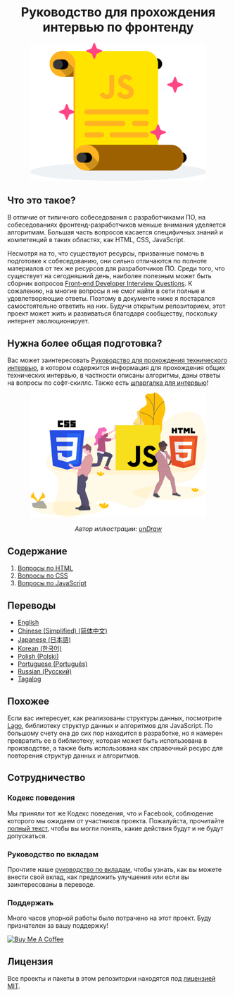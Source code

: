 <h1 align="center">Руководство для прохождения интервью по фронтенду</h1>

<div align="center">
  <a href="https://dribbble.com/shots/4263961-Front-End-Interview-Scroll">
    <img src="../../assets/scroll.svg" alt="Front End Interview Handbook" width="400"/>
  </a>
</div>

## Что это такое?

В отличие от типичного собеседования с разработчиками ПО, на собеседованиях фронтенд-разработчиков меньше внимания уделяется алгоритмам. Большая часть вопросов касается специфичных знаний и компетенций в таких областях, как HTML, CSS, JavaScript.

Несмотря на то, что существуют ресурсы, призванные помочь в подготовке к собеседованию, они сильно отличаются по полноте материалов от тех же ресурсов для разработчиков ПО. Среди того, что существует на сегодняшний день, наиболее полезным может быть сборник вопросов [Front-end Developer Interview Questions](https://github.com/h5bp/Front-end-Developer-Interview-Questions). К сожалению, на многие вопросы я не смог найти в сети полные и удовлетворяющие ответы. Поэтому в документе ниже я постарался самостоятельно ответить на них. Будучи открытым репозиторием, этот проект может жить и развиваться благодаря сообществу, поскольку интернет эволюционирует.

## Нужна более общая подготовка?

Вас может заинтересовать [Руководство для прохождения технического интервью](https://github.com/yangshun/tech-interview-handbook), в котором содержится информация для прохождения общих технических интервью, в частности описаны алгоритмы, даны ответы на вопросы по софт-скиллс. Также есть [шпаргалка для интервью](https://github.com/yangshun/tech-interview-handbook/blob/master/preparing/cheatsheet.md)!

<div align="center">
  <img src="../../assets/web-tech.svg" alt="Web Technologies illustration" width="400"/>
  <br/>
  <p>
    <em>Автор иллюстрации: <a href="https://undraw.co/">unDraw</a></em>
  </p>
</div>

## Содержание

1. [Вопросы по HTML](questions/html-questions.md)
1. [Вопросы по CSS](questions/css-questions.md)
1. [Вопросы по JavaScript](questions/javascript-questions.md)

## Переводы

- [English](/contents/en/README.md)
- [Chinese (Simplified) (简体中文)](/contents/zh/README.md)
- [Japanese (日本語)](/contents/jp/README.md)
- [Korean (한국어)](/contents/kr/README.md)
- [Polish (Polski)](contents/pl/README.md)
- [Portuguese (Português)](contents/pr/README.md)
- [Russian (Русский)](/contents/ru/README.md)
- [Tagalog](/contents/tl/README.md)

## Похожее

Если вас интересует, как реализованы структуры данных, посмотрите [Lago](https://github.com/yangshun/lago), библиотеку структур данных и алгоритмов для JavaScript. По большому счету она до сих пор находится в разработке, но я намерен превратить ее в библиотеку, которая может быть использована в производстве, а также быть использована как справочный ресурс для повторения структур данных и алгоритмов.

## Сотрудничество

### Кодекс поведения

Мы приняли тот же Кодекс поведения, что и Facebook, соблюдение которого мы ожидаем от участников проекта. Пожалуйста, прочитайте [полный текст](https://code.facebook.com/codeofconduct), чтобы вы могли понять, какие действия будут и не будут допускаться.

### Руководство по вкладам

Прочтите наше [руководство по вкладам](/CONTRIBUTING.md), чтобы узнать, как вы можете внести свой вклад, как предложить улучшения или если вы заинтересованы в переводе.

### Поддержать

Много часов упорной работы было потрачено на этот проект. Буду признателен за вашу поддержку!

<a href="https://www.buymeacoffee.com/yangshun" target="_blank"><img src="https://www.buymeacoffee.com/assets/img/custom_images/orange_img.png" alt="Buy Me A Coffee"/></a>

## Лицензия

Все проекты и пакеты в этом репозитории находятся под [лицензией MIT](/LICENSE).
